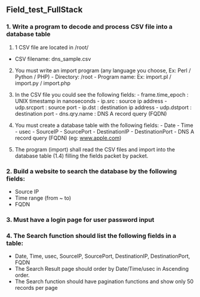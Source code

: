 ## Field_test_FullStack

### 1. Write a program to decode and process CSV file into a database table
  1. 1 CSV file are located in /root/
  - CSV filename: dns_sample.csv
  
  2. You must write an import program (any language you choose, Ex: Perl / Python / PHP)
    - Directory: /root
    - Program name: Ex: import.pl / import.py / import.php
  
  3. In the CSV file you could see the following fields:
    - frame.time_epoch : UNIX timestamp in nanoseconds
    - ip.src : source ip address
    - udp.srcport : source port
    - ip.dst : destination ip address
    - udp.dstport : destination port
    - dns.qry.name : DNS A record query (FQDN)
    
  4. You must create a database table with the following fields:
    - Date
    - Time
    - usec
    - SourceIP
    - SourcePort
    - DestinationIP
    - DestinationPort
    - DNS A record query (FQDN) (eg: www.apple.com)
  
  5. The program (import) shall read the CSV files and import into the database table (1.4) filling the fields packet by packet.
  
### 2. Build a website to search the database by the following fields:
  - Source IP
  - Time range (from ~ to)
  - FQDN
  
### 3. Must have a login page for user password input

### 4. The Search function should list the following fields in a table:
  - Date, Time, usec, SourceIP, SourcePort, DestinationIP, DestinationPort, FQDN
  - The Search Result page should order by Date/Time/usec in Ascending order.
  - The Search function should have pagination functions and show only 50 records per page
